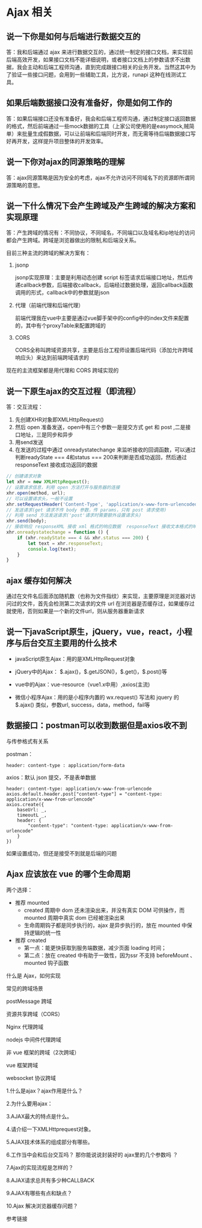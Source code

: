 # Ajax 相关

## 说一下你是如何与后端进行数据交互的

答：我和后端通过 ajax 来进行数据交互的，通过统一制定的接口文档，来实现前后端高效开发，如果接口文档不能详细说明，或者接口文档上的参数请求不出数据，我会主动和后端工程师沟通，直到完成跟接口相关的业务开发。当然这其中为了验证一些接口问题，会用到一些辅助工具，比方说，runapi 这种在线测试工具。



## 如果后端数据接口没有准备好，你是如何工作的

答：如果后端接口还没有准备好，我会和后端工程师沟通，通过制定接口返回数据的格式，然后前端通过一些mock数据的工具（上家公司使用的是easymock,贼简单）来批量生成假数据，可以让前端和后端同时开发，而无需等待后端数据接口写好再开发，这样提升项目整体的开发效率。



## 说一下你对ajax的同源策略的理解

答：ajax同源策略是因为安全的考虑，ajax不允许访问不同域名下的资源即所谓同源策略的意思。



## 说一下什么情况下会产生跨域及产生跨域的解决方案和实现原理

答：产生跨域的情况有：不同协议，不同域名，不同端口以及域名和ip地址的访问都会产生跨域。跨域是浏览器做出的限制,和后端没关系。

目前三种主流的跨域的解决方案有：

1. jsonp

	jsonp实现原理：主要是利用动态创建 script 标签请求后端接口地址，然后传递callback参数，后端接收callback，后端经过数据处理，返回callback函数调用的形式，callback中的参数就是json

2. 代理（前端代理和后端代理）

	前端代理我在vue中主要是通过vue脚手架中的config中的index文件来配置的，其中有个proxyTable来配置跨域的

3. CORS

	CORS全称叫跨域资源共享，主要是后台工程师设置后端代码（添加允许跨域响应头）来达到前端跨域请求的

现在的主流框架都是用代理和 CORS 跨域实现的



## 说一下原生ajax的交互过程（即流程）

答：交互流程：

1. 先创建XHR对象即XMLHttpRequest()
2. 然后 open 准备发送，open中有三个参数一是提交方式 get 和 post ,二是接口地址，三是同步和异步
3. 用send发送
4. 在发送的过程中通过 onreadystatechange 来监听接收的回调函数，可以通过判断readyState \=\=\= 4和status === 200来判断是否成功返回，然后通过 responseText 接收成功返回的数据

```js
// 创建请求对象
let xhr = new XMLHttpRequest();
// 设置请求信息，利用 open 方法打开与服务器的连接
xhr.open(method, url);
// 可以设置请求头，一般不设置
xhr.setRequestHeader('Content-Type', 'application/x-www-form-urlencoded');
// 发送请求(get 请求不传 body 参数，传 params，只有 post 请求使用)
// 利用 send 方法发送请求('post'请求时需要额外设置请求头)
xhr.send(body);
// 接收响应 responseXML 接收 xml 格式的响应数据  responseText 接收文本格式的响应数据
xhr.onreadystatechange = function () {
	if (xhr.readyState === 4 && xhr.status === 200) {
		let text = xhr.responseText;
		console.log(text);
	}
}
```



## ajax 缓存如何解决

通过在文件名后面添加随机数（也称为文件指纹）来实现，主要原理是浏览器对访问过的文件，首先会检测第二次请求的文件 url 在浏览器是否缓存过，如果缓存过就使用，否则如果是一个新的文件url，则从服务器重新请求



## 说一下javaScript原生，jQuery，vue，react，小程序与后台交互主要用的什么技术

- javaScript原生Ajax：用的是XMLHttpRequest对象

- jQuery中的Ajax： \$.ajax()，\$.getJSON()，\$.get()，\$.post()等

- vue中的Ajax：vue-resource（vue1.x中用）,axios(主流)

- 微信小程序Ajax：用的是小程序内置的 wx.request() 写法和 jquery 的 $.ajax() 类似，参数url, success，data，method，fail等



## 数据接口：postman可以收到数据但是axios收不到

与传参格式有关系

postman：

```http
header: content-type : application/form-data
```

axios：默认 json 提交，不是表单数据

```
header: content-type: application/x-www-from-urlencode
axios.default.header.post["content-type"] = "content-type: application/x-www-from-urlencode"
axios.create({
	baseUrl: _,
	timeoutL _,
	header: {
		"content-type": "content-type: application/x-www-from-urlencode"
	}
}) 
```

如果设置成功，但还是接受不到就是后端的问题



## Ajax 应该放在 vue 的哪个生命周期

两个选择：

- 推荐 mounted
	- created 周期中 dom 还未渲染出来，并没有真实 DOM 可供操作，而 mounted 周期中真实 dom 已经被渲染出来
	- 生命周期钩子都是同步执行的，ajax 是异步执行的，放在 mounted 中保持逻辑的统一性
- 推荐 created
	- 第一点：能更快获取到服务端数据，减少页面 loading 时间；
	- 第二点：放在 created 中有助于一致性，因为ssr 不支持 beforeMount 、mounted 钩子函数



什么是 Ajax，如何实现



常见的跨域场景

postMessage 跨域

资源共享跨域（CORS）

Nginx 代理跨域

nodejs 中间件代理跨域

非 vue 框架的跨域（2次跨域）

vue 框架跨域

websocket 协议跨域

1.什么是ajax？ajax作用是什么？

2.为什么要用ajax：

3.AJAX最大的特点是什么。

4.请介绍一下XMLHttprequest对象。

5.AJAX技术体系的组成部分有哪些。

6.工作当中会和后台交互吗？ 那你能说说封装好的 ajax里的几个参数吗 ？

7.Ajax的实现流程是怎样的？

8.AJAX请求总共有多少种CALLBACK

9.AJAX有哪些有点和缺点？

10.Ajax 解决浏览器缓存问题？

参考链接